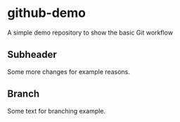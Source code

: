 # github-demo
A simple demo repository to show the basic Git workflow

## Subheader
Some more changes for example reasons.

## Branch

Some text for branching example.
